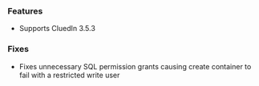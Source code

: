 ### Features
 - Supports CluedIn 3.5.3

### Fixes
 - Fixes unnecessary SQL permission grants causing create container to fail with a restricted write user